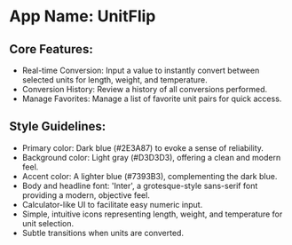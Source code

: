 # **App Name**: UnitFlip

## Core Features:

- Real-time Conversion: Input a value to instantly convert between selected units for length, weight, and temperature.
- Conversion History: Review a history of all conversions performed.
- Manage Favorites: Manage a list of favorite unit pairs for quick access.

## Style Guidelines:

- Primary color: Dark blue (#2E3A87) to evoke a sense of reliability.
- Background color: Light gray (#D3D3D3), offering a clean and modern feel.
- Accent color: A lighter blue (#7393B3), complementing the dark blue.
- Body and headline font: 'Inter', a grotesque-style sans-serif font providing a modern, objective feel.
- Calculator-like UI to facilitate easy numeric input.
- Simple, intuitive icons representing length, weight, and temperature for unit selection.
- Subtle transitions when units are converted.